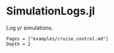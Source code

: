 # SimulationLogs.jl

Log yr simulations.

```@contents
Pages = ["examples/cruise_control.md"]
Depth = 2
```